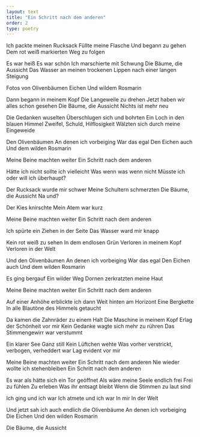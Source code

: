 ```yaml
---
layout: text
title: "Ein Schritt nach dem anderen"
order: 2
type: poetry
---
```


Ich packte meinen Rucksack 
Füllte meine Flasche
Und begann zu gehen
Dem rot weiß markierten Weg zu folgen

Es war heiß
Es war schön
Ich marschierte mit Schwung
Die Bäume, die Aussicht
Das Wasser an meinen trockenen Lippen nach einer langen Steigung

Fotos von Olivenbäumen
Eichen
Und wildem Rosmarin

Dann begann in meinem Kopf
Die Langeweile zu drehen 
Jetzt haben wir alles schon gesehen
Die Bäume, die Aussicht
Nichts ist mehr neu

Die Gedanken wuselten
Überschlugen sich und bohrten
Ein Loch in den blauen Himmel
Zweifel, Schuld, Hilflosigkeit 
Wälzten sich durch meine Eingeweide

Den Olivenbäumen
An denen ich vorbeiging
War das egal
Den Eichen auch
Und dem wilden Rosmarin

Meine Beine machten weiter
Ein Schritt nach dem anderen

Hätte ich nicht sollte ich vielleicht 
Was wenn was wenn nicht
Müsste ich oder will ich überhaupt?

Der Rucksack wurde mir schwer
Meine Schultern schmerzten
Die Bäume, die Aussicht
Na und?

Der Kies knirschte
Mein Atem war kurz

Meine Beine machten weiter
Ein Schritt nach dem anderen

Ich spürte ein Ziehen in der Seite
Das Wasser ward mir knapp

Kein rot weiß zu sehen
In dem endlosen Grün
Verloren in meinem Kopf
Verloren in der Welt

Und den Olivenbäumen
An denen ich vorbeiging
War das egal
Den Eichen auch
Und dem wilden Rosmarin

Es ging bergauf
Ein wilder Weg
Dornen zerkratzten meine Haut

Meine Beine machten weiter
Ein Schritt nach dem anderen

Auf einer Anhöhe erblickte ich dann
Weit hinten am Horizont
Eine Bergkette 
In alle Blautöne des Himmels getaucht

Da kamen die Zahnräder zu einem Halt
Die Maschine in meinem Kopf
Erlag der Schönheit vor mir
Kein Gedanke wagte sich mehr zu rühren
Das Stimmengewirr war verstummt

Ein klarer See
Ganz still
Kein Lüftchen wehte
Was vorher verstrickt, verbogen, verheddert war
Lag evident vor mir

Meine Beine machten weiter
Ein Schritt nach dem anderen
Nie wieder wollte ich stehenbleiben
Ein Schritt nach dem anderen

Es war als hätte sich ein Tor geöffnet
Als wäre meine Seele endlich frei
Frei zu fühlen
Zu erleben
Was ihr entsagt bleibt
Wenn die Stimmen zu laut sind

Ich ging und ich war
Ich atmete und ich war
In mir 
In der Welt

Und jetzt sah ich auch endlich die Olivenbäume
An denen ich vorbeiging
Die Eichen
Und den wilden Rosmarin

Die Bäume, die Aussicht

